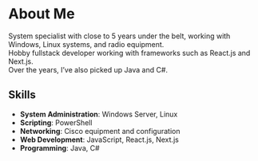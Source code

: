 # About Me

System specialist with close to 5 years under the belt, working with Windows, Linux systems, and radio equipment.  
Hobby fullstack developer working with frameworks such as React.js and Next.js.  
Over the years, I’ve also picked up Java and C#.

## Skills

- **System Administration**: Windows Server, Linux  
- **Scripting**: PowerShell  
- **Networking**: Cisco equipment and configuration  
- **Web Development**: JavaScript, React.js, Next.js  
- **Programming**: Java, C#  
